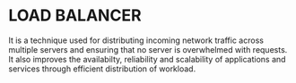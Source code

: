 #			LOAD BALANCER
It is a technique used for distributing incoming network traffic across multiple servers and ensuring that no server is overwhelmed with requests. It also improves the availabilty, reliability and scalability of applications and services through efficient distribution of workload.
